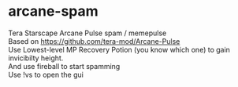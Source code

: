 # arcane-spam<br>
Tera Starscape Arcane Pulse spam / memepulse<br>
Based on https://github.com/tera-mod/Arcane-Pulse<br>
Use Lowest-level MP Recovery Potion (you know which one) to gain invicibilty height.<br>
And use fireball to start spamming<br>
Use !vs to open the gui
